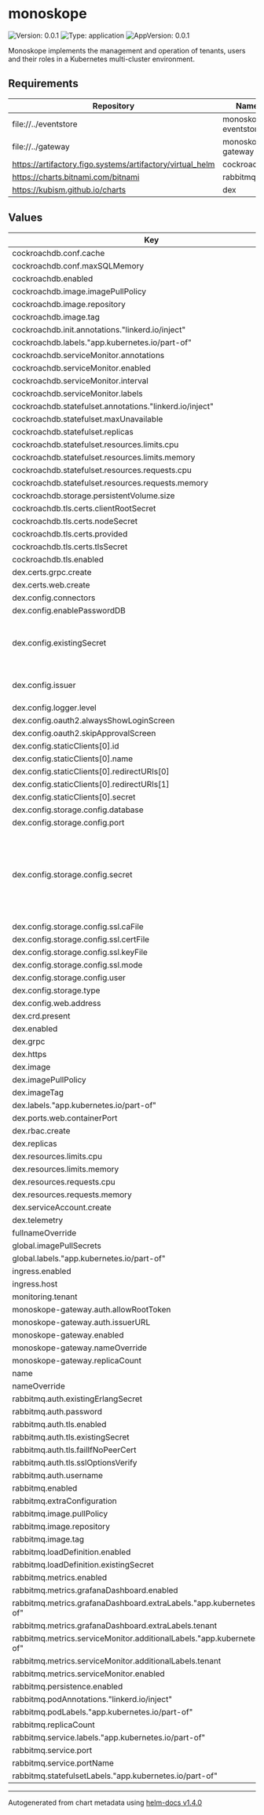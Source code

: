 # monoskope

![Version: 0.0.1](https://img.shields.io/badge/Version-0.0.1-informational?style=flat-square) ![Type: application](https://img.shields.io/badge/Type-application-informational?style=flat-square) ![AppVersion: 0.0.1](https://img.shields.io/badge/AppVersion-0.0.1-informational?style=flat-square)

Monoskope implements the management and operation of tenants, users and their roles in a Kubernetes multi-cluster environment.

## Requirements

| Repository | Name | Version |
|------------|------|---------|
| file://../eventstore | monoskope-eventstore |  |
| file://../gateway | monoskope-gateway |  |
| https://artifactory.figo.systems/artifactory/virtual_helm | cockroachdb | 5.0.2 |
| https://charts.bitnami.com/bitnami | rabbitmq | 8.5.2 |
| https://kubism.github.io/charts | dex | 1.0.18 |

## Values

| Key | Type | Default | Description |
|-----|------|---------|-------------|
| cockroachdb.conf.cache | string | `"25%"` |  |
| cockroachdb.conf.maxSQLMemory | string | `"25%"` |  |
| cockroachdb.enabled | bool | `true` |  |
| cockroachdb.image.imagePullPolicy | string | `"Always"` |  |
| cockroachdb.image.repository | string | `"gitlab.figo.systems/platform/dependency_proxy/containers/cockroachdb/cockroach"` |  |
| cockroachdb.image.tag | string | `"v20.2.2"` |  |
| cockroachdb.init.annotations."linkerd.io/inject" | string | `"disabled"` |  |
| cockroachdb.labels."app.kubernetes.io/part-of" | string | `"monoskope"` |  |
| cockroachdb.serviceMonitor.annotations | object | `{}` |  |
| cockroachdb.serviceMonitor.enabled | bool | `true` |  |
| cockroachdb.serviceMonitor.interval | string | `"30s"` |  |
| cockroachdb.serviceMonitor.labels | object | `{}` |  |
| cockroachdb.statefulset.annotations."linkerd.io/inject" | string | `"disabled"` |  |
| cockroachdb.statefulset.maxUnavailable | int | `1` |  |
| cockroachdb.statefulset.replicas | int | `3` |  |
| cockroachdb.statefulset.resources.limits.cpu | int | `1` |  |
| cockroachdb.statefulset.resources.limits.memory | string | `"2Gi"` |  |
| cockroachdb.statefulset.resources.requests.cpu | string | `"500m"` |  |
| cockroachdb.statefulset.resources.requests.memory | string | `"1Gi"` |  |
| cockroachdb.storage.persistentVolume.size | string | `"20Gi"` |  |
| cockroachdb.tls.certs.clientRootSecret | string | `"monoskope-crdb-root"` |  |
| cockroachdb.tls.certs.nodeSecret | string | `"monoskope-crdb-node"` |  |
| cockroachdb.tls.certs.provided | bool | `true` |  |
| cockroachdb.tls.certs.tlsSecret | bool | `true` |  |
| cockroachdb.tls.enabled | bool | `true` |  |
| dex.certs.grpc.create | bool | `false` |  |
| dex.certs.web.create | bool | `false` |  |
| dex.config.connectors | list | `[]` |  |
| dex.config.enablePasswordDB | bool | `false` |  |
| dex.config.existingSecret | string | `"monoskope-dex-config"` | Name of the secret containing the dex config |
| dex.config.issuer | string | `"https://monoskope.io/dex"` | Domain of the issuer (dex) |
| dex.config.logger.level | string | `"debug"` |  |
| dex.config.oauth2.alwaysShowLoginScreen | bool | `false` |  |
| dex.config.oauth2.skipApprovalScreen | bool | `true` |  |
| dex.config.staticClients[0].id | string | `"gateway"` |  |
| dex.config.staticClients[0].name | string | `"Monoskope Gateway"` |  |
| dex.config.staticClients[0].redirectURIs[0] | string | `"http://localhost:8000"` |  |
| dex.config.staticClients[0].redirectURIs[1] | string | `"http://localhost:18000"` |  |
| dex.config.staticClients[0].secret | string | `"{{ .gatewayAppSecret }}"` |  |
| dex.config.storage.config.database | string | `"dex_db"` |  |
| dex.config.storage.config.port | int | `26257` |  |
| dex.config.storage.config.secret | string | `"m8dev-monoskope-crdb-client-dex"` | Secret containing the certificates to communicate with the storage backend |
| dex.config.storage.config.ssl.caFile | string | `"/etc/dex/certs/ca.crt"` |  |
| dex.config.storage.config.ssl.certFile | string | `"/etc/dex/certs/client.crt"` |  |
| dex.config.storage.config.ssl.keyFile | string | `"/etc/dex/certs/client.key"` |  |
| dex.config.storage.config.ssl.mode | string | `"verify-ca"` |  |
| dex.config.storage.config.user | string | `"dex"` |  |
| dex.config.storage.type | string | `"postgres"` |  |
| dex.config.web.address | string | `"0.0.0.0"` |  |
| dex.crd.present | bool | `true` |  |
| dex.enabled | bool | `false` |  |
| dex.grpc | bool | `false` |  |
| dex.https | bool | `false` |  |
| dex.image | string | `"ghcr.io/dexidp/dex"` |  |
| dex.imagePullPolicy | string | `"Always"` |  |
| dex.imageTag | string | `"v2.27.0"` |  |
| dex.labels."app.kubernetes.io/part-of" | string | `"monoskope"` |  |
| dex.ports.web.containerPort | int | `5556` |  |
| dex.rbac.create | bool | `false` |  |
| dex.replicas | int | `3` |  |
| dex.resources.limits.cpu | string | `"500m"` |  |
| dex.resources.limits.memory | string | `"100Mi"` |  |
| dex.resources.requests.cpu | string | `"100m"` |  |
| dex.resources.requests.memory | string | `"50Mi"` |  |
| dex.serviceAccount.create | bool | `false` |  |
| dex.telemetry | bool | `true` |  |
| fullnameOverride | string | `""` |  |
| global.imagePullSecrets | list | `[]` |  |
| global.labels."app.kubernetes.io/part-of" | string | `"monoskope"` |  |
| ingress.enabled | bool | `false` |  |
| ingress.host | string | `"monoskope.io"` |  |
| monitoring.tenant | string | `"finleap-cloud"` |  |
| monoskope-gateway.auth.allowRootToken | bool | `false` |  |
| monoskope-gateway.auth.issuerURL | string | `"https://monoskope.io/dex"` |  |
| monoskope-gateway.enabled | bool | `true` |  |
| monoskope-gateway.nameOverride | string | `"gateway"` |  |
| monoskope-gateway.replicaCount | int | `3` |  |
| name | string | `"monoskope"` |  |
| nameOverride | string | `""` |  |
| rabbitmq.auth.existingErlangSecret | string | `"rabbitmq-erlang-cookie"` |  |
| rabbitmq.auth.password | string | `"foo"` |  |
| rabbitmq.auth.tls.enabled | bool | `true` |  |
| rabbitmq.auth.tls.existingSecret | string | `"rabbitmq-leaf"` |  |
| rabbitmq.auth.tls.failIfNoPeerCert | bool | `true` |  |
| rabbitmq.auth.tls.sslOptionsVerify | string | `"verify_peer"` |  |
| rabbitmq.auth.username | string | `"admin"` |  |
| rabbitmq.enabled | bool | `true` |  |
| rabbitmq.extraConfiguration | string | `"load_definitions = /app/rabbitmq-definitions.json"` |  |
| rabbitmq.image.pullPolicy | string | `"Always"` |  |
| rabbitmq.image.repository | string | `"gitlab.figo.systems/platform/dependency_proxy/containers/bitnami/rabbitmq"` |  |
| rabbitmq.image.tag | string | `"3.8.9"` |  |
| rabbitmq.loadDefinition.enabled | bool | `true` |  |
| rabbitmq.loadDefinition.existingSecret | string | `"rabbitmq-load-definition"` |  |
| rabbitmq.metrics.enabled | bool | `true` |  |
| rabbitmq.metrics.grafanaDashboard.enabled | bool | `true` |  |
| rabbitmq.metrics.grafanaDashboard.extraLabels."app.kubernetes.io/part-of" | string | `"monoskope"` |  |
| rabbitmq.metrics.grafanaDashboard.extraLabels.tenant | string | `"finleap-cloud"` |  |
| rabbitmq.metrics.serviceMonitor.additionalLabels."app.kubernetes.io/part-of" | string | `"monoskope"` |  |
| rabbitmq.metrics.serviceMonitor.additionalLabels.tenant | string | `"finleap-cloud"` |  |
| rabbitmq.metrics.serviceMonitor.enabled | bool | `true` |  |
| rabbitmq.persistence.enabled | bool | `false` |  |
| rabbitmq.podAnnotations."linkerd.io/inject" | string | `"disabled"` |  |
| rabbitmq.podLabels."app.kubernetes.io/part-of" | string | `"monoskope"` |  |
| rabbitmq.replicaCount | int | `3` |  |
| rabbitmq.service.labels."app.kubernetes.io/part-of" | string | `"monoskope"` |  |
| rabbitmq.service.port | int | `5672` |  |
| rabbitmq.service.portName | string | `"amqp"` |  |
| rabbitmq.statefulsetLabels."app.kubernetes.io/part-of" | string | `"monoskope"` |  |

----------------------------------------------
Autogenerated from chart metadata using [helm-docs v1.4.0](https://github.com/norwoodj/helm-docs/releases/v1.4.0)

